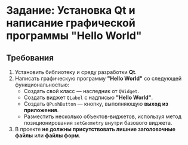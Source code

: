 # Задание: Установка Qt и написание графической программы "Hello World"

## Требования

1. Установить библиотеку и среду разработки **Qt**.  
2. Написать графическую программу **"Hello World"** со следующей функциональностью:
   - Создать свой класс — наследник от `QWidget`.
   - Создать виджет `QLabel` с надписью **"Hello World"**.
   - Создать `QPushButton` — кнопку, выполняющую **выход из приложения**.
   - Разместить несколько объектов-виджетов, используя метод позиционирования `setGeometry` внутри базового виджета.
3. В проекте **не должны присутствовать лишние заголовочные файлы** или **файлы форм**.
